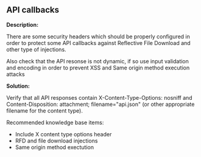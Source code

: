 API callbacks
-------

**Description:**

There are some security headers which should be properly configured in order to protect
some API callbacks against Reflective File Download and other type of injections.

Also check that the API resonse is not dynamic, if so use input validation and encoding in order
to prevent XSS and Same origin method execution attacks


**Solution:**

Verify that all API responses contain X-Content-Type-Options: nosniff and Content-Disposition: 
attachment; filename="api.json" (or other appropriate filename for the content type).

Recommended knowledge base items:
- Include X content type options header
- RFD and file download injections
- Same origin method exectution
